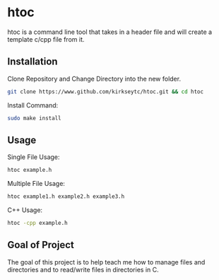 # htoc

htoc is a command line tool that takes in a header file and will create a template c/cpp file from it.

## Installation

Clone Repository and Change Directory into the new folder.
```bash
git clone https://www.github.com/kirkseytc/htoc.git && cd htoc
```

Install Command:
```bash
sudo make install
```

## Usage

Single File Usage:
```bash
htoc example.h
```

Multiple File Usage:
```bash
htoc example1.h example2.h example3.h
```

C++ Usage:
```bash
htoc -cpp example.h
```

## Goal of Project

The goal of this project is to help teach me how to manage files and directories and to read/write files in directories in C.
